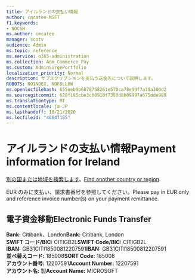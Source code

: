 ```yaml
---
title: アイルランドの支払い情報
author: cmcatee-MSFT
f1.keywords:
- NOCSH
ms.author: cmcatee
manager: scotv
audience: Admin
ms.topic: reference
ms.service: o365-administration
ms.collection: Adm_Commerce_Pay
ms.custom: AdminSurgePortfolio
localization_priority: Normal
description: サブスクリプションを支払う送金先について説明します。
ROBOTS: NOINDEX, NOFOLLOW
ms.openlocfilehash: 655eeb9b6878758261e570ca78e99f7a78a300d2
ms.sourcegitcommit: 628f195cbe3c00910f7350d8b09997a675dde989
ms.translationtype: MT
ms.contentlocale: ja-JP
ms.lasthandoff: 10/21/2020
ms.locfileid: "48647185"
---
```

# <a name="payment-information-for-ireland"></a><span data-ttu-id="bd00a-103">アイルランドの支払い情報</span><span class="sxs-lookup"><span data-stu-id="bd00a-103">Payment information for Ireland</span></span>

<span data-ttu-id="bd00a-104">[別の国または地域を検索します](../billing-and-payments/pay-for-your-subscription.md)。</span><span class="sxs-lookup"><span data-stu-id="bd00a-104">[Find another country or region](../billing-and-payments/pay-for-your-subscription.md).</span></span>

<span data-ttu-id="bd00a-105">EUR のみに支払い、請求書番号を参照してください。</span><span class="sxs-lookup"><span data-stu-id="bd00a-105">Please pay in EUR only and reference invoice number(s) on your payment remittance.</span></span>

## <a name="electronic-funds-transfer"></a><span data-ttu-id="bd00a-106">電子資金移動</span><span class="sxs-lookup"><span data-stu-id="bd00a-106">Electronic Funds Transfer</span></span>

<span data-ttu-id="bd00a-107">**Bank:** Citibank、London</span><span class="sxs-lookup"><span data-stu-id="bd00a-107">**Bank:** Citibank, London</span></span>    
<span data-ttu-id="bd00a-108">**SWIFT コード/BIC:** CITIGB2L</span><span class="sxs-lookup"><span data-stu-id="bd00a-108">**SWIFT Code/BIC:** CITIGB2L</span></span>   
<span data-ttu-id="bd00a-109">**IBAN:** GB31CITI18500812207591</span><span class="sxs-lookup"><span data-stu-id="bd00a-109">**IBAN:** GB31CITI18500812207591</span></span>  
<span data-ttu-id="bd00a-110">**並べ替えコード:** 185008</span><span class="sxs-lookup"><span data-stu-id="bd00a-110">**SORT Code:** 185008</span></span>  
<span data-ttu-id="bd00a-111">**アカウント番号:** 12207591</span><span class="sxs-lookup"><span data-stu-id="bd00a-111">**Account Number:** 12207591</span></span>  
<span data-ttu-id="bd00a-112">**アカウント名:** 製</span><span class="sxs-lookup"><span data-stu-id="bd00a-112">**Account Name:** MICROSOFT</span></span>